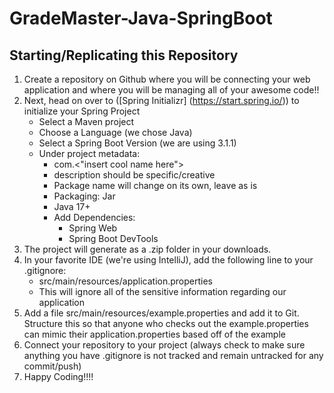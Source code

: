 # GradeMaster-Java-SpringBoot

## Starting/Replicating this Repository
1. Create a repository on Github where you will be connecting your web application and where you will be managing all of your awesome code!!
2. Next, head on over to ([Spring Initializr] (https://start.spring.io/)) to initialize your Spring Project
   - Select a Maven project
   - Choose a Language (we chose Java)
   - Select a Spring Boot Version (we are using 3.1.1)
   - Under project metadata:
     - com.<"insert cool name here">
     - description should be specific/creative
     - Package name will change on its own, leave as is
     - Packaging: Jar
     - Java 17+
     - Add Dependencies:
       - Spring Web
       - Spring Boot DevTools
3. The project will generate as a .zip folder in your downloads.
4. In your favorite IDE (we're using IntelliJ), add the following line to your .gitignore:
   - src/main/resources/application.properties
   - This will ignore all of the sensitive information regarding our application
5. Add a file src/main/resources/example.properties and add it to Git. Structure this so that anyone who checks out the example.properties can mimic their application.properties based off of the example
6. Connect your repository to your project (always check to make sure anything you have .gitignore is not tracked and remain untracked for any commit/push)
7. Happy Coding!!!!
